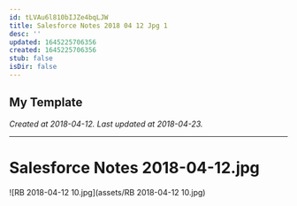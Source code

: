 ```yaml
---
id: tLVAu6l810bIJZe4bqLJW
title: Salesforce Notes 2018 04 12 Jpg 1
desc: ''
updated: 1645225706356
created: 1645225706356
stub: false
isDir: false
---
```

My Template
---

_Created at 2018-04-12._
_Last updated at 2018-04-23._




---

# Salesforce Notes 2018-04-12.jpg


![RB 2018-04-12 10.jpg](assets/RB 2018-04-12 10.jpg)


